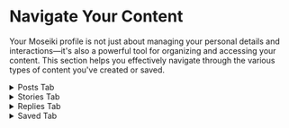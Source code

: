 # Navigate Your Content

Your Moseiki profile is not just about managing your personal details and interactions—it's also a powerful tool for organizing and accessing your content. This section helps you effectively navigate through the various types of content you've created or saved.

<details>

<summary>Posts Tab</summary>

You can view all your posts by selecting the Posts Tab from your profile. **Posts** are your main content on Moseiki. Here, you can view all the posts you've shared, including photos, videos, and polls. This tab allows you to track the engagement each post receives and manage them directly with options like edit or delete.

</details>

<details>

<summary>Stories Tab</summary>

You can view the stories you shared by clicking the Stories Tab in your profile. [Stories](../../moseiki-features/stories.md) provide a dynamic way to share content that is visible for 24 hours before disappearing. In this tab, you can view past stories, see viewer statistics, and access stories you've archived. Learn [How to Create and Share a Story](../../moseiki-features/stories.md#create-and-share-a-story).

</details>

<details>

<summary>Replies Tab</summary>

You can view your replies **Replies** to your interactions on posts made by others by clicking the Replies Tab in your profile. This tab organizes all the comments you've made across Moseiki, allowing you to revisit conversations or follow up on discussions.

</details>

<details>

<summary>Saved Tab</summary>

You can view your sved posts from other users by clicking the Saved Tab in your profile. The **Saved** section is your personal collection of posts and content that you find meaningful or want to access quickly in the future. Here, you can organize saved posts into collections or categories for easy retrieval.

</details>

